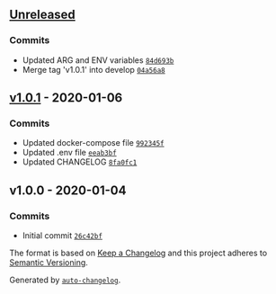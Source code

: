 ## [Unreleased](https://github.com/frugan-it/docker-bitnami-mariadb-galera/compare/v1.0.1...HEAD)

### Commits

- Updated ARG and ENV variables [`84d693b`](https://github.com/frugan-it/docker-bitnami-mariadb-galera/commit/84d693b854b04042d3d7020c8891beffc4389b64)
- Merge tag 'v1.0.1' into develop [`04a56a8`](https://github.com/frugan-it/docker-bitnami-mariadb-galera/commit/04a56a8c2eeab5fb7f6aa910914d2d41b0309e06)

## [v1.0.1](https://github.com/frugan-it/docker-bitnami-mariadb-galera/compare/v1.0.0...v1.0.1) - 2020-01-06

### Commits

- Updated docker-compose file [`992345f`](https://github.com/frugan-it/docker-bitnami-mariadb-galera/commit/992345f73b3d3a956be9dad568064540b0f445f7)
- Updated .env file [`eeab3bf`](https://github.com/frugan-it/docker-bitnami-mariadb-galera/commit/eeab3bf685de5fbdc0108da1b1e5aeb31827a0d0)
- Updated CHANGELOG [`8fa0fc1`](https://github.com/frugan-it/docker-bitnami-mariadb-galera/commit/8fa0fc1c01dd063f3626b8a02f7df827dc54150a)

## v1.0.0 - 2020-01-04

### Commits

- Initial commit [`26c42bf`](https://github.com/frugan-it/docker-bitnami-mariadb-galera/commit/26c42bf312210a71c6c62ed2abb1a91ed903e70e)

The format is based on [Keep a Changelog](https://keepachangelog.com/en/1.0.0/)
and this project adheres to [Semantic Versioning](https://semver.org/spec/v2.0.0.html).

Generated by [`auto-changelog`](https://github.com/CookPete/auto-changelog).
